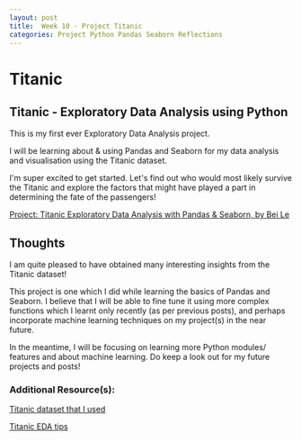 ```yaml
---
layout: post
title:  Week 10 - Project Titanic 
categories: Project Python Pandas Seaborn Reflections
---
```


# Titanic  
## Titanic - Exploratory Data Analysis using Python  

This is my first ever Exploratory Data Analysis project.   

I will be learning about & using Pandas and Seaborn for my data analysis and visualisation using the Titanic dataset.  

I'm super excited to get started. Let's find out who would most likely survive the Titanic and explore the factors that might have played a part in determining the fate of the passengers!  

[Project: Titanic Exploratory Data Analysis with Pandas & Seaborn, by Bei Le](https://github.com/liawbeile/titanic/blob/main/titanic.ipynb)

## Thoughts

I am quite pleased to have obtained many interesting insights from the Titanic dataset!  

This project is one which I did while learning the basics of Pandas and Seaborn. I believe that I will be able to fine tune it using more complex functions which I learnt only recently (as per previous posts), and perhaps incorporate machine learning techniques on my project(s) in the near future.    

In the meantime, I will be focusing on learning more Python modules/ features and about machine learning. Do keep a look out for my future projects and posts!  

### Additional Resource(s):  
 
[Titanic dataset that I used](https://www.kaggle.com/c/titanic/data?select=train.csv)  

[Titanic EDA tips](://bookdown.org/gmli64/do_a_data_science_project_in_10_days/attvalue.html)